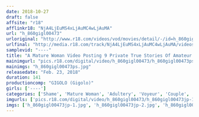 ```yaml
---
date: 2018-10-27
draft: false
affsite: "r18"
afflinkr18: "NjA4LjEuMS4xLjAuMC4wLjAuMA"
url: "h_860gigl00473"
urloriginal: "http://www.r18.com/videos/vod/movies/detail/-/id=h_860gigl00473"
urlfinal: "http://media.r18.com/track/NjA4LjEuMS4xLjAuMC4wLjAuMA/videos/vod/movies/detail/-/id=h_860gigl00473"
samplevid: "----"
title: "A Mature Woman Video Posting 9 Private True Stories Of Amateur Ladies On Video A Horny Forbidden Pleasures Secret Scoop"
mainimgurl: "pics.r18.com/digital/video/h_860gigl00473/h_860gigl00473ps.jpg"
mainimgs: "h_860gigl00473ps.jpg"
releasedate: "Feb. 23, 2018"
duration: 141
productioncomp: "GIGOLO (Gigolo)"
girls: ['----']
categories: ['Shame', 'Mature Woman', 'Adultery', 'Voyeur', 'Couple', 'Big Vibrator', 'Gonzo', 'Homemade']
imgurls: ['pics.r18.com/digital/video/h_860gigl00473/h_860gigl00473jp-1.jpg', 'pics.r18.com/digital/video/h_860gigl00473/h_860gigl00473jp-2.jpg', 'pics.r18.com/digital/video/h_860gigl00473/h_860gigl00473jp-3.jpg', 'pics.r18.com/digital/video/h_860gigl00473/h_860gigl00473jp-4.jpg', 'pics.r18.com/digital/video/h_860gigl00473/h_860gigl00473jp-5.jpg', 'pics.r18.com/digital/video/h_860gigl00473/h_860gigl00473jp-6.jpg', 'pics.r18.com/digital/video/h_860gigl00473/h_860gigl00473jp-7.jpg', 'pics.r18.com/digital/video/h_860gigl00473/h_860gigl00473jp-8.jpg', 'pics.r18.com/digital/video/h_860gigl00473/h_860gigl00473jp-9.jpg', 'pics.r18.com/digital/video/h_860gigl00473/h_860gigl00473jp-10.jpg', 'pics.r18.com/digital/video/h_860gigl00473/h_860gigl00473jp-11.jpg', 'pics.r18.com/digital/video/h_860gigl00473/h_860gigl00473jp-12.jpg', 'pics.r18.com/digital/video/h_860gigl00473/h_860gigl00473jp-13.jpg', 'pics.r18.com/digital/video/h_860gigl00473/h_860gigl00473jp-14.jpg', 'pics.r18.com/digital/video/h_860gigl00473/h_860gigl00473jp-15.jpg', 'pics.r18.com/digital/video/h_860gigl00473/h_860gigl00473jp-16.jpg', 'pics.r18.com/digital/video/h_860gigl00473/h_860gigl00473jp-17.jpg', 'pics.r18.com/digital/video/h_860gigl00473/h_860gigl00473jp-18.jpg', 'pics.r18.com/digital/video/h_860gigl00473/h_860gigl00473jp-19.jpg', 'pics.r18.com/digital/video/h_860gigl00473/h_860gigl00473jp-20.jpg']
imgs: ['h_860gigl00473jp-1.jpg', 'h_860gigl00473jp-2.jpg', 'h_860gigl00473jp-3.jpg', 'h_860gigl00473jp-4.jpg', 'h_860gigl00473jp-5.jpg', 'h_860gigl00473jp-6.jpg', 'h_860gigl00473jp-7.jpg', 'h_860gigl00473jp-8.jpg', 'h_860gigl00473jp-9.jpg', 'h_860gigl00473jp-10.jpg', 'h_860gigl00473jp-11.jpg', 'h_860gigl00473jp-12.jpg', 'h_860gigl00473jp-13.jpg', 'h_860gigl00473jp-14.jpg', 'h_860gigl00473jp-15.jpg', 'h_860gigl00473jp-16.jpg', 'h_860gigl00473jp-17.jpg', 'h_860gigl00473jp-18.jpg', 'h_860gigl00473jp-19.jpg', 'h_860gigl00473jp-20.jpg']
---
```

